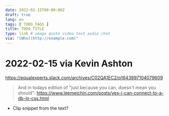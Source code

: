 ```yaml
---
date: 2022-02-15T00:00:00Z
draft: true
lang: en
tags: [ TODO_TAGS ]
title: TODO_TITLE
type: link # image quote video text audio chat
via: "[Who](http://example.com)"
---
```



# 2022-02-15 via Kevin Ashton
https://equalexperts.slack.com/archives/C02QA1EC2/p1643897104079609


> And in todays edition of "just because you can, doesn't mean you should": https://www.leemeichin.com/posts/yes-i-can-connect-to-a-db-in-css.html

* Clip snippet from the text?

